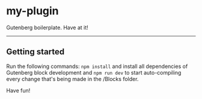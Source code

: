 # my-plugin
Gutenberg boilerplate. Have at it!

---

## Getting started

Run the following commands: 
`npm install` and install all dependencies of Gutenberg block development
and `npm run dev` to start auto-compiling every change that's being made in the /Blocks folder.

Have fun!
